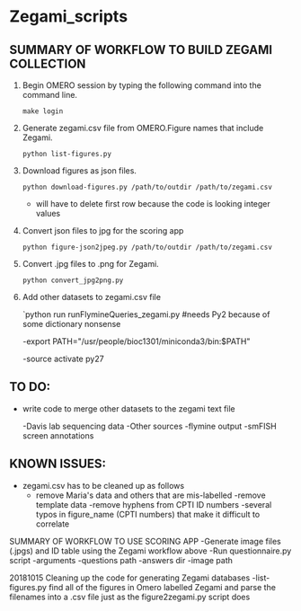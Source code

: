 # Zegami_scripts

## SUMMARY OF WORKFLOW TO BUILD ZEGAMI COLLECTION

1. Begin OMERO session by typing the following command into the command line.
    
    `make login`

2. Generate zegami.csv file from OMERO.Figure names that include Zegami.
    
    `python list-figures.py`
    
3. Download figures as json files.
    
    `python download-figures.py /path/to/outdir /path/to/zegami.csv`
    
    * will have to delete first row because the code is looking integer values

4. Convert json files to jpg for the scoring app

    `python figure-json2jpeg.py /path/to/outdir /path/to/zegami.csv`

5. Convert .jpg files to .png for Zegami. 

    `python convert_jpg2png.py`
    
6. Add other datasets to zegami.csv file

    `python run runFlymineQueries_zegami.py #needs Py2 because of some dictionary nonsense
    
      -export PATH="/usr/people/bioc1301/miniconda3/bin:$PATH"
      
      -source activate py27

## TO DO:

* write code to merge other datasets to the zegami text file

    -Davis lab sequencing data
    -Other sources
    -flymine output
    -smFISH screen annotations

## KNOWN ISSUES:
* zegami.csv has to be cleaned up as follows
    * remove Maria's data and others that are mis-labelled
    -remove template data
    -remove hyphens from CPTI ID numbers
    -several typos in figure_name (CPTI numbers) that make it difficult to correlate

SUMMARY OF WORKFLOW TO USE SCORING APP
-Generate image files (.jpgs) and ID table using the Zegami workflow above
-Run questionnaire.py script
    -arguments
        -questions path
        -answers dir
        -image path
        
20181015
Cleaning up the code for generating Zegami databases
-list-figures.py find all of the figures in Omero labelled Zegami and parse the filenames into a .csv file
 just as the figure2zegami.py script does
